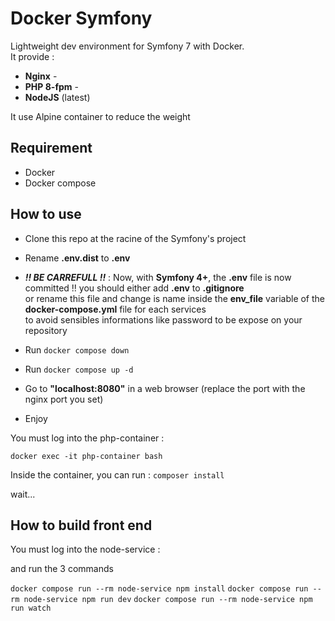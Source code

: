 # Docker Symfony

Lightweight dev environment for Symfony 7 with Docker.  
It provide :

- **Nginx** -  
- **PHP 8-fpm** -   
- **NodeJS** (latest) 

It use Alpine container to reduce the weight

## Requirement

- Docker
- Docker compose

## How to use

- Clone this repo at the racine of the Symfony's project
- Rename **.env.dist** to **.env** 

- **_!! BE CARREFULL !!_** : Now, with **Symfony 4+**, the **.env** file is now committed !! you should either add **.env** to **.gitignore**  
  or rename this file and change is name inside the **env_file** variable of the **docker-compose.yml** file for each services  
  to avoid sensibles informations like password to be expose on your repository
- Run `docker compose down`
- Run `docker compose up -d`
- Go to **"localhost:8080"** in a web browser (replace the port with the nginx port you set)
- Enjoy
  

You must log into the php-container :

`docker exec -it php-container bash`

Inside the container, you can run :
`composer install` 
 
 wait...
## How to build front end 
You must log into the node-service :
 
and run the 3 commands

 `docker compose run --rm node-service npm install`
 `docker compose run --rm node-service npm run dev`
 `docker compose run --rm node-service npm run watch`